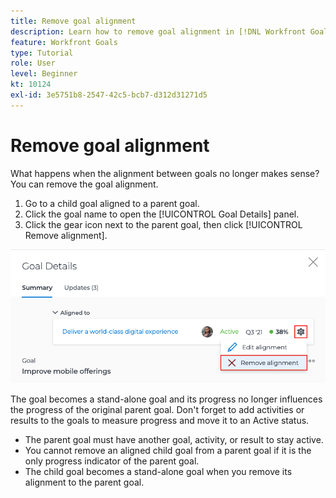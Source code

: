 ```yaml
---
title: Remove goal alignment
description: Learn how to remove goal alignment in [!DNL Workfront Goals].
feature: Workfront Goals
type: Tutorial
role: User
level: Beginner
kt: 10124
exl-id: 3e5751b8-2547-42c5-bcb7-d312d31271d5
---
```

# Remove goal alignment

What happens when the alignment between goals no longer makes sense? You can remove the goal alignment.

1. Go to a child goal aligned to a parent goal.
1. Click the goal name to open the [!UICONTROL Goal Details] panel.
1. Click the gear icon next to the parent goal, then click [!UICONTROL Remove alignment].

![A screenshot of the [!UICONTROL Remove alignment] option in [!DNL Workfront Goals]](assets/08-workfront-goals-remove-goal-alignment.png)

The goal becomes a stand-alone goal and its progress no longer influences the progress of the original parent goal. Don't forget to add activities or results to the goals to measure progress and move it to an Active status.

<!-- Pro-tips graphic -->

* The parent goal must have another goal, activity, or result to stay active.
* You cannot remove an aligned child goal from a parent goal if it is the only progress indicator of the parent goal.
* The child goal becomes a stand-alone goal when you remove its alignment to the parent goal.
